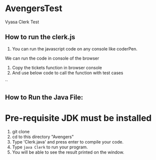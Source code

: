 # AvengersTest
Vyasa Clerk Test

## How to run the clerk.js

1. You can run the javascript code on any console like coderPen.  

We can run the code in console of the browser
1. Copy the tickets function in browser console 
2. And use below code to call the function with test cases 

``


## How to Run the Java File:

# Pre-requisite JDK must be installed

1. git clone 
2. cd to this directory "Avengers"
3. Type 'Clerk.java' and press enter to compile your code.
4. Type `java Clerk` to run your program.
5. You will be able to see the result printed on the window.
